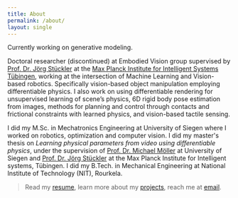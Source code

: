 ```yaml
---
title: About
permalink: /about/
layout: single
---
```


Currently working on generative modeling.

Doctoral researcher (discontinued) at Embodied Vision group supervised by [Prof. Dr. Jörg Stückler](https://is.mpg.de/~jstueckler) at the [Max Planck Institute for Intelligent Systems Tübingen](https://is.mpg.de/), working at the intersection of Machine Learning and Vision-based robotics. Specifically vision-based object manipulation employing differentiable physics.
I also work on using differentiable rendering for unsupervised learning of scene’s physics, 6D rigid body pose estimation from images, methods for
planning and control through contacts and frictional constraints with learned physics, and vision-based tactile sensing.

I did my M.Sc. in Mechatronics Engineering at University of Siegen where I worked on robotics, optimization and computer vision.
I did my master's thesis on <i>Learning physical parameters from video using differentiable physics</i>, under the supervision of [Prof. Dr. Michael Möller](https://www.vsa.informatik.uni-siegen.de/en/moeller-michael) at University of Siegen and 
[Prof. Dr. Jörg Stückler](https://is.mpg.de/~jstueckler) at the Max Planck Institute for Intelligent systems, Tübingen. 
I did my B.Tech. in Mechanical Engineering at National Institute of Technology (NIT), Rourkela.


> Read my [resume](../assets/docs/resume_rama_short.pdf), learn more about my [projects](../projects), reach me at [email](mailto:rama.kandukuri@tuebingen.mpg.de).